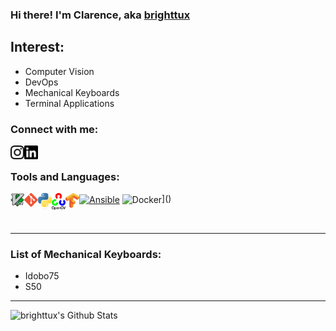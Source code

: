 ### Hi there! I'm Clarence, aka [brighttux][website]

## Interest:
- Computer Vision
- DevOps
- Mechanical Keyboards
- Terminal Applications

### Connect with me:

[<img align="left" alt="Instagram" width="22px" src="https://raw.githubusercontent.com/BrightTux/brighttux/master/icons/instagram.svg" />][instagram]
[<img align="left" alt="LinkedIn" width="22px" src="https://raw.githubusercontent.com/BrightTux/brighttux/master/icons/linkedin.svg"/>][linkedin]

<br />

### Tools and Languages:

[<img align="left" alt="Vim" width="22px" src="https://raw.githubusercontent.com/BrightTux/brighttux/master/icons/Vimlogo.svg" />]()
[<img align="left" alt="Git" width="22px" src="https://raw.githubusercontent.com/BrightTux/brighttux/master/icons/512px-Git-logo.svg.png"/>]() 
[<img align="left" alt="Python" width="22px" src="https://raw.githubusercontent.com/BrightTux/brighttux/master/icons/python-logo-generic.svg"/>]()
[<img align="left" alt="OpenCV" width="22px" src="https://raw.githubusercontent.com/BrightTux/brighttux/master/icons/487px-OpenCV_Logo_with_text_svg_version.svg.png"/>]()
[<img align="left" alt="Tensorflow" width="22px" src="https://raw.githubusercontent.com/BrightTux/brighttux/master/icons/Tensorflow_logo.svg"/>]()
[<img align="center" alt="Ansible" width="22px" src="https://docs.ansible.com/ansible/latest/_static/images/logo_invert.png"/>]()
<img align="center" alt="Docker" width="22px" src="https://www.docker.com/sites/default/files/d8/2019-07/vertical-logo-monochromatic.png"/>]()

<br />

---

### List of Mechanical Keyboards:

- Idobo75
- S50

---

<img align="left" alt="brighttux's Github Stats" src="https://github-readme-stats.vercel.app/api?username=brighttux&show_icons=true&hide_border=true" />

[website]: https://brighttux.github.io
[instagram]: https://www.instagram.com/clarence.han
[linkedin]: https://www.linkedin.com/in/clarence-cheong
